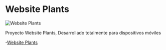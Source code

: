 # Website Plants

![Website Plants](./img/img)

Proyecto Website Plants, Desarrollado totalmente para dispositivos móviles

-[Website Plants ](https://jhonpe.github.io/responsive-plants)
